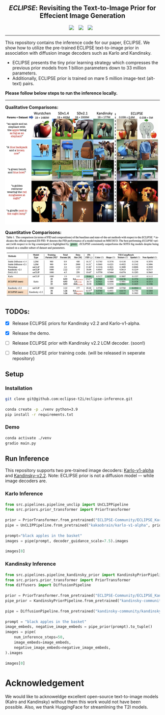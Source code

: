 ## <div align="center"> <i>ECLIPSE</i>: Revisiting the Text-to-Image Prior for Effecient Image Generation </div>

<div align="center">
  <a href="https://eclipse-t2i.vercel.app/"><img src="https://img.shields.io/static/v1?label=Project%20Page&message=Vercel&color=blue&logo=vercel"></a> &ensp;
  <a href="https://eclipse-t2i.vercel.app/"><img src="https://img.shields.io/static/v1?label=ArXiv&message=2312.xxxx&color=B31B1B&logo=arxiv"></a> &ensp;
  <a href="https://eclipse-t2i.vercel.app/"><img src="https://img.shields.io/static/v1?label=Demo ECLIPSE&message=HuggingFace&color=yellow"></a> &ensp;

</div>

---

This repository contains the inference code for our paper, ECLIPSE.
We show how to utilize the pre-trained ECLIPSE text-to-image prior in association with diffusion image decoders such as Karlo and Kandinsky.

- ECLIPSE presents the tiny prior learning strategy which compresses the previous prior models from 1 billion parameters down to 33 million parameters.
- Additionally, ECLIPSE prior is trained on mare 5 million image-text (alt-text) pairs.

**Please follow below steps to run the inference locally.**

---

**Qualitative Comparisons:**
![Examples](./assets/example.png)


**Quantitative Comparisons:**
![Results](./assets/results.png)

## TODOs:

- [x] Release ECLIPSE priors for Kandinsky v2.2 and Karlo-v1-alpha.
- [x] Release the demo.
- [ ] Release ECLIPSE prior with Kandinsky v2.2 LCM decoder. (soon!)
- [ ] Release ECLIPSE prior training code. (will be released in seperate repository)


## Setup

### Installation
```bash
git clone git@github.com:eclipse-t2i/eclipse-inference.git

conda create -p ./venv python=3.9
pip install -r requirements.txt
```

### Demo
```bash
conda activate ./venv
gradio main.py
```

## Run Inference

This repository supports two pre-trained image decoders: [Karlo-v1-alpha](https://huggingface.co/kakaobrain/karlo-v1-alpha) and [Kandinsky-v2.2](https://huggingface.co/kandinsky-community/kandinsky-2-2-decoder).
Note: ECLIPSE prior is not a diffusion model -- while image decoders are.

### Karlo Inference
```python
from src.pipelines.pipeline_unclip import UnCLIPPipeline
from src.priors.prior_transformer import PriorTransformer

prior = PriorTransformer.from_pretrained("ECLIPSE-Community/ECLIPSE_Karlo_Prior")
pipe = UnCLIPPipeline.from_pretrained("kakaobrain/karlo-v1-alpha", prior=prior).to("cuda")

prompt="black apples in the basket"
images = pipe(prompt, decoder_guidance_scale=7.5).images

images[0]
```

### Kandinsky Inference
```python
from src.pipelines.pipeline_kandinsky_prior import KandinskyPriorPipeline
from src.priors.prior_transformer import PriorTransformer
from diffusers import DiffusionPipeline

prior = PriorTransformer.from_pretrained("ECLIPSE-Community/ECLIPSE_KandinskyV22_Prior")
pipe_prior = KandinskyPriorPipeline.from_pretrained("kandinsky-community/kandinsky-2-2-prior", prior=prior).to("cuda")

pipe = DiffusionPipeline.from_pretrained("kandinsky-community/kandinsky-2-2-decoder").to("cuda")

prompt = "black apples in the basket"
image_embeds, negative_image_embeds = pipe_prior(prompt).to_tuple()
images = pipe(
    num_inference_steps=50,
    image_embeds=image_embeds,
    negative_image_embeds=negative_image_embeds,
).images

images[0]
```

# Acknowledgement

We would like to acknoweldge excellent open-source text-to-image models (Kalro and Kandinsky) without them this work would not have been possible. Also, we thank HuggingFace for streamlining the T2I models.
